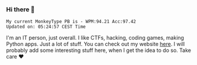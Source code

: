 ### Hi there 👋
<!-- PB START -->
```
My current MonkeyType PB is - WPM:94.21 Acc:97.42
Updated on: 05:24:57 CEST Time
```
<!-- PB END -->
I'm an IT person, just overall. I like CTFs, hacking, coding games, making Python apps. Just a lot of stuff.
You can check out my website [here](https://skill3472.github.io/).
I will probably add some interesting stuff here, when I get the idea to do so. Take care ❤️
